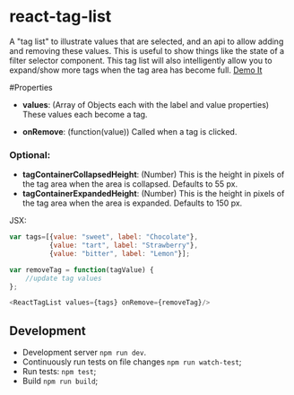 # react-tag-list

A "tag list" to illustrate values that are selected, and an api to allow adding and removing these values. This is useful to show things like the state of a filter selector component. This tag list will also intelligently allow you to expand/show more tags when the tag area has become full.  [Demo It](http://tehandyb.github.io/react-tag-list/)

#Properties


* **values**: (Array of Objects each with the label and value properties) These values each become a tag.

* **onRemove**: (function(value)) Called when a tag is clicked.

### Optional:
* **tagContainerCollapsedHeight**: (Number) This is the height in pixels of the tag area when the area is collapsed. Defaults to 55 px.
* **tagContainerExpandedHeight**: (Number) This is the height in pixels of the tag area when the area is expanded. Defaults to 150 px.

JSX: 
```js
var tags=[{value: "sweet", label: "Chocolate"},
		  {value: "tart", label: "Strawberry"},
		  {value: "bitter", label: "Lemon"}];

var removeTag = function(tagValue) {
	//update tag values
};

<ReactTagList values={tags} onRemove={removeTag}/>
```

## Development

* Development server `npm run dev`.
* Continuously run tests on file changes `npm run watch-test`;
* Run tests: `npm test`;
* Build `npm run build`;
